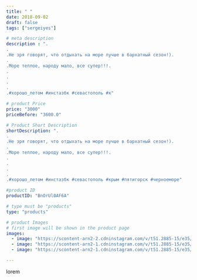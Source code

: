 ```yaml
---
title: " "
date: 2018-09-02
draft: false
tags: ["sergeiyes"]

# meta description
description : ".
.
.Не зря говорят, что отдыхать на море лучше в бархатный сезон!).
.
.Море теплое, народу мало, все супер!!!.
.
.
.
.
.#xopoшо_летом #инстазбк #севастополь #к"

# product Price
price: "3000"
priceBefore: "3600.0"

# Product Short Description
shortDescription: ".
.
.Не зря говорят, что отдыхать на море лучше в бархатный сезон!).
.
.Море теплое, народу мало, все супер!!!.
.
.
.
.
.#xopoшо_летом #инстазбк #севастополь #крым #пятигорск #черноеморе"

#product ID
productID: "BnOrUl0AF6A"

# type must be "products"
type: "products"

# product Images
# first image will be shown in the product page
images:
  - image: "https://scontent-arn2-2.cdninstagram.com/v/t51.2885-15/e35/39911458_1875136199199401_8634278836546043904_n.jpg?se=8&tp=1&_nc_ht=scontent-arn2-2.cdninstagram.com&_nc_cat=105&_nc_ohc=BzOr-7MQWjsAX_wuN71&ccb=7-4&oh=0b8c565fca64b8a85b4db09aada97f9a&oe=60856282&_nc_sid=83d603&ig_cache_key=MTg1OTYxMjI1MjMzODI4MjMzOQ%3D%3D.2-ccb7-4"
  - image: "https://scontent-arn2-1.cdninstagram.com/v/t51.2885-15/e35/39600342_510763552668914_3311544287727976448_n.jpg?se=8&tp=1&_nc_ht=scontent-arn2-1.cdninstagram.com&_nc_cat=102&_nc_ohc=hM6IcXZemHkAX_GFQUu&ccb=7-4&oh=5601604279e74d3f4dd672eaa2def8cd&oe=60846D07&_nc_sid=83d603&ig_cache_key=MTg1OTYxMjI2MDk3MDIyMzE3OQ%3D%3D.2-ccb7-4"
  - image: "https://scontent-arn2-1.cdninstagram.com/v/t51.2885-15/e35/40169849_1966336643663751_7108842685074505728_n.jpg?se=8&tp=1&_nc_ht=scontent-arn2-1.cdninstagram.com&_nc_cat=103&_nc_ohc=QziimkmvZu4AX_5hDO4&ccb=7-4&oh=dc456cb2f9771b153d809c9b38bf88b0&oe=60849EB5&_nc_sid=83d603&ig_cache_key=MTg1OTYxMjI3MjQ5NjAzMzAwNQ%3D%3D.2-ccb7-4"

---
```

lorem
